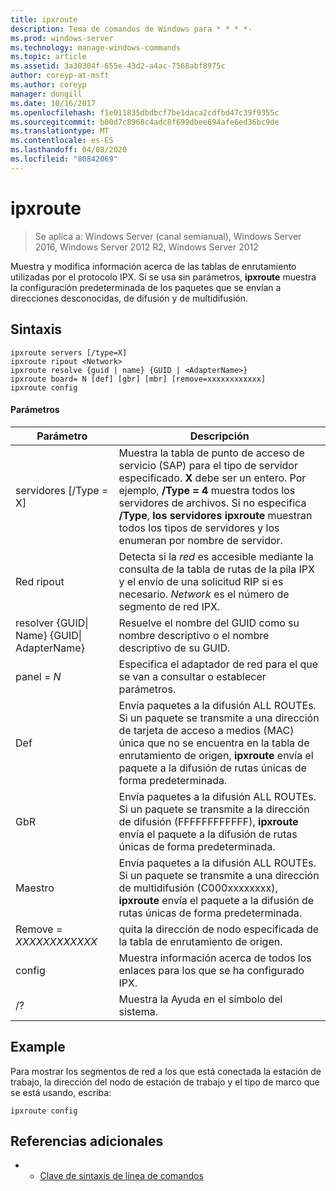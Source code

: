 ```yaml
---
title: ipxroute
description: Tema de comandos de Windows para * * * *-
ms.prod: windows-server
ms.technology: manage-windows-commands
ms.topic: article
ms.assetid: 3a30304f-655e-43d2-a4ac-7568abf8975c
author: coreyp-at-msft
ms.author: coreyp
manager: dongill
ms.date: 10/16/2017
ms.openlocfilehash: f1e011835dbdbcf7be1daca2cdfbd47c39f9355c
ms.sourcegitcommit: b00d7c8968c4adc8f699dbee694afe6ed36bc9de
ms.translationtype: MT
ms.contentlocale: es-ES
ms.lasthandoff: 04/08/2020
ms.locfileid: "80842069"
---
```

# <a name="ipxroute"></a>ipxroute

>Se aplica a: Windows Server (canal semianual), Windows Server 2016, Windows Server 2012 R2, Windows Server 2012

Muestra y modifica información acerca de las tablas de enrutamiento utilizadas por el protocolo IPX. Si se usa sin parámetros, **ipxroute** muestra la configuración predeterminada de los paquetes que se envían a direcciones desconocidas, de difusión y de multidifusión.   
## <a name="syntax"></a>Sintaxis  
```  
ipxroute servers [/type=X]  
ipxroute ripout <Network>  
ipxroute resolve {guid | name} {GUID | <AdapterName>}  
ipxroute board= N [def] [gbr] [mbr] [remove=xxxxxxxxxxxx]  
ipxroute config  
```  
#### <a name="parameters"></a>Parámetros  
|Parámetro|Descripción|  
|-------|--------|  
|servidores [/Type = X]|Muestra la tabla de punto de acceso de servicio (SAP) para el tipo de servidor especificado.  **X** debe ser un entero. Por ejemplo, **/Type = 4** muestra todos los servidores de archivos. Si no especifica **/Type**, **los servidores ipxroute** muestran todos los tipos de servidores y los enumeran por nombre de servidor.|  
|Red ripout|Detecta si la *red* es accesible mediante la consulta de la tabla de rutas de la pila IPX y el envío de una solicitud RIP si es necesario.  *Network* es el número de segmento de red IPX.|  
|resolver {GUID&#124; Name} {GUID&#124; AdapterName}|Resuelve el nombre del GUID como su nombre descriptivo o el nombre descriptivo de su GUID.|  
|panel = *N*|Especifica el adaptador de red para el que se van a consultar o establecer parámetros.|  
|Def|Envía paquetes a la difusión ALL ROUTEs. Si un paquete se transmite a una dirección de tarjeta de acceso a medios (MAC) única que no se encuentra en la tabla de enrutamiento de origen, **ipxroute** envía el paquete a la difusión de rutas únicas de forma predeterminada.|  
|GbR|Envía paquetes a la difusión ALL ROUTEs. Si un paquete se transmite a la dirección de difusión (FFFFFFFFFFFF), **ipxroute** envía el paquete a la difusión de rutas únicas de forma predeterminada.|  
|Maestro|Envía paquetes a la difusión ALL ROUTEs. Si un paquete se transmite a una dirección de multidifusión (C000xxxxxxxx), **ipxroute** envía el paquete a la difusión de rutas únicas de forma predeterminada.|  
|Remove = *XXXXXXXXXXXX*|quita la dirección de nodo especificada de la tabla de enrutamiento de origen.|  
|config|Muestra información acerca de todos los enlaces para los que se ha configurado IPX.|  
|/?|Muestra la Ayuda en el símbolo del sistema.|  
## <a name="examples"></a><a name=BKMK_Examples></a>Example  
Para mostrar los segmentos de red a los que está conectada la estación de trabajo, la dirección del nodo de estación de trabajo y el tipo de marco que se está usando, escriba:  
```  
ipxroute config  
```  
## <a name="additional-references"></a>Referencias adicionales  
-   - [Clave de sintaxis de línea de comandos](command-line-syntax-key.md)  
